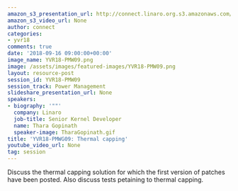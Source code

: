 ```yaml
---
amazon_s3_presentation_url: http://connect.linaro.org.s3.amazonaws.com/yvr18/presentations/yvr18-pmw09.pdf
amazon_s3_video_url: None
author: connect
categories:
- yvr18
comments: true
date: '2018-09-16 09:00:00+00:00'
image_name: YVR18-PMW09.png
image: /assets/images/featured-images/YVR18-PMW09.png
layout: resource-post
session_id: YVR18-PMW09
session_track: Power Management
slideshare_presentation_url: None
speakers:
- biography: '""'
  company: Linaro
  job-title: Senior Kernel Developer
  name: Thara Gopinath
  speaker-image: TharaGopinath.gif
title: 'YVR18-PMWG09: Thermal capping'
youtube_video_url: None
tag: session
---
```


Discuss the thermal capping solution for which the first version of patches have been posted. Also discuss tests petaining to thermal capping.
